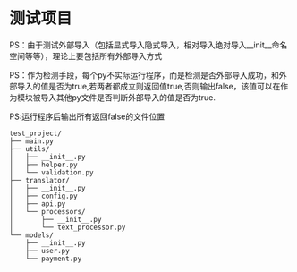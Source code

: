# 测试项目
PS：由于测试外部导入（包括显式导入隐式导入，相对导入绝对导入__init__命名空间等等），理论上要包括所有外部导入方式

PS：作为检测手段，每个py不实际运行程序，而是检测是否外部导入成功，和外部导入的值是否为true,若两者都成立则返回值true,否则输出false，该值可以在作为模块被导入其他py文件是否判断外部导入的值是否为true.

PS:运行程序后输出所有返回false的文件位置

```tree
test_project/
├── main.py
├── utils/
│   ├── __init__.py
│   ├── helper.py
│   └── validation.py
├── translator/
│   ├── __init__.py
│   ├── config.py
│   ├── api.py
│   └── processors/
│       ├── __init__.py
│       └── text_processor.py
└── models/
    ├── __init__.py
    ├── user.py
    └── payment.py
```
